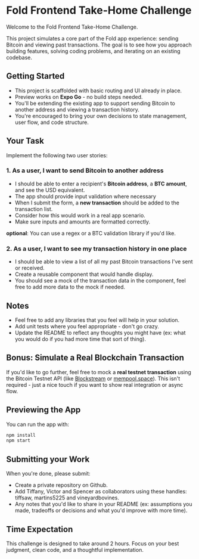 # Fold Frontend Take-Home Challenge

Welcome to the Fold Frontend Take-Home Challenge.

This project simulates a core part of the Fold app experience: sending Bitcoin and viewing past transactions. The goal is to see how you approach building features, solving coding problems, and iterating on an existing codebase.

## Getting Started

- This project is scaffolded with basic routing and UI already in place.
- Preview works on **Expo Go** - no build steps needed.
- You'll be extending the existing app to support sending Bitcoin to another address and viewing a transaction history.
- You're encouraged to bring your own decisions to state management, user flow, and code structure.

## Your Task

Implement the following two user stories:

### 1. As a user, I want to send Bitcoin to another address

- I should be able to enter a recipient's **Bitcoin address**, a **BTC amount**, and see the USD equivalent.
- The app should provide input validation where necessary
- When I submit the form, a **new transaction** should be added to the transaction list.
- Consider how this would work in a real app scenario.
- Make sure inputs and amounts are formatted correctly.

**optional**: You can use a regex or a BTC validation library if you'd like.

### 2. As a user, I want to see my transaction history in one place

- I should be able to view a list of all my past Bitcoin transactions I've sent or received.
- Create a reusable component that would handle display.
- You should see a mock of the transaction data in the component, feel free to add more data to the mock if needed.

## Notes

- Feel free to add any libraries that you feel will help in your solution.
- Add unit tests where you feel appropriate - don't go crazy.
- Update the README to reflect any thoughts you might have (ex: what you would do if you had more time that sort of thing).

## Bonus: Simulate a Real Blockchain Transaction

If you'd like to go further, feel free to mock a **real testnet transaction** using the Bitcoin Testnet API (like [Blockstream](https://blockstream.info/testnet/api/) or [mempool.space](https://mempool.space/testnet/)). This isn't required - just a nice touch if you want to show real integration or async flow.

## Previewing the App

You can run the app with:

```bash
npm install
npm start
```

## Submitting your Work

When you're done, please submit:
- Create a private repository on Github.
- Add Tiffany, Victor and Spencer as collaborators using these handles: tiffsaw, martins5225 and vineyardbovines.
- Any notes that you'd like to share in your README (ex: assumptions you made, tradeoffs or decisions and what you'd improve with more time).

## Time Expectation
This challenge is designed to take around 2 hours. Focus on your best judgment, clean code, and a thoughtful implementation.
